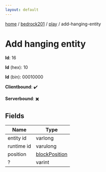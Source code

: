 ```yaml
---
layout: default
---
```


[home](/)  /  [bedrock201](/protocol/bedrock201)  /  [play](/protocol/bedrock201/play)  /  add-hanging-entity

# Add hanging entity

**Id**: 16

**Id** (hex): 10

**Id** (bin): 00010000

**Clientbound**: ✔️

**Serverbound**: ✖️

## Fields

Name | Type
---|---
entity id | varlong
runtime id | varulong
position | [blockPosition](/protocol/bedrock201/types/block-position)
? | varint
